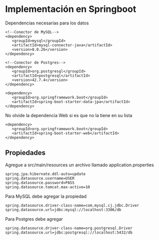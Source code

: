 # Implementación en Springboot

Dependencias necesarias para los datos
```
<!--Conector de MySQL-->
<dependency>
   <groupId>mysql</groupId>
   <artifactId>mysql-connector-java</artifactId>
   <version>8.0.26</version>
</dependency>

<!--Conector de Postgres-->
<dependency>
   <groupId>org.postgresql</groupId>
   <artifactId>postgresql</artifactId>
   <version>42.7.4</version>
</dependency>

<dependency>
   <groupId>org.springframework.boot</groupId>
   <artifactId>spring-boot-starter-data-jpa</artifactId>
</dependency>
```
No olvide la dependencia Web si es que no la tiene en su lista
```
<dependency>
   <groupId>org.springframework.boot</groupId>
   <artifactId>spring-boot-starter-web</artifactId>
</dependency>
```


## Propiedades
Agregue a src/main/resources un archivo llamado application.properties


```
spring.jpa.hibernate.ddl-auto=update
spring.datasource.username=USER
spring.datasource.password=PASS
spring.datasource.tomcat.max-active=10
```

Para MySQL debe agregar la propiedad
```
spring.datasource.driver-class-name=com.mysql.cj.jdbc.Driver
spring.datasource.url=jdbc:mysql://localhost:3306/db
```

Para Postgres debe agregar
```
spring.datasource.driver-class-name=org.postgresql.Driver
spring.datasource.url=jdbc:postgresql://localhost:5432/db
```



